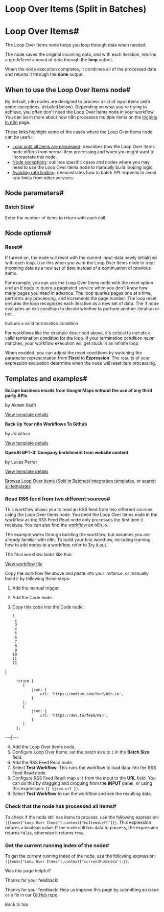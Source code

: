 # Loop Over Items (Split in Batches)

[ ](https://github.com/n8n-io/n8n-docs/edit/main/docs/integrations/builtin/core-nodes/n8n-nodes-base.splitinbatches.md "Edit this page")

# Loop Over Items#

The Loop Over Items node helps you loop through data when needed.

The node saves the original incoming data, and with each iteration, returns a predefined amount of data through the **loop** output.

When the node execution completes, it combines all of the processed data and returns it through the **done** output.

## When to use the Loop Over Items node#

By default, n8n nodes are designed to process a list of input items (with some exceptions, detailed below). Depending on what you're trying to achieve, you often don't need the Loop Over Items node in your workflow. You can learn more about how n8n processes multiple items on the [looping in n8n](../../../../flow-logic/looping/) page.

These links highlight some of the cases where the Loop Over Items node can be useful:

  * [Loop until all items are processed](../../../../flow-logic/looping/#loop-until-all-items-are-processed): describes how the Loop Over Items node differs from normal item processing and when you might want to incorporate this node.
  * [Node exceptions](../../../../flow-logic/looping/#node-exceptions): outlines specific cases and nodes where you may need to use the Loop Over Items node to manually build looping logic.
  * [Avoiding rate limiting](../../rate-limits/): demonstrates how to batch API requests to avoid rate limits from other services.



## Node parameters#

### Batch Size#

Enter the number of items to return with each call.

## Node options#

### Reset#

If turned on, the node will reset with the current input-data newly initialized with each loop. Use this when you want the Loop Over Items node to treat incoming data as a new set of data instead of a continuation of previous items.

For example, you can use the Loop Over Items node with the reset option and an [If node](../n8n-nodes-base.if/) to query a paginated service when you don't know how many pages you need in advance. The loop queries pages one at a time, performs any processing, and increments the page number. The loop reset ensures the loop recognizes each iteration as a new set of data. The If node evaluates an exit condition to decide whether to perform another iteration or not.

Include a valid termination condition

For workflows like the example described above, it's critical to include a valid termination condition for the loop. If your termination condition never matches, your workflow execution will get stuck in an infinite loop.

When enabled, you can adjust the reset conditions by switching the parameter representation from **Fixed** to **Expression**. The results of your expression evaluation determine when the node will reset item processing.

## Templates and examples#

**Scrape business emails from Google Maps without the use of any third party APIs**

by Akram Kadri

[View template details](https://n8n.io/workflows/2567-scrape-business-emails-from-google-maps-without-the-use-of-any-third-party-apis/)

**Back Up Your n8n Workflows To Github**

by Jonathan

[View template details](https://n8n.io/workflows/1534-back-up-your-n8n-workflows-to-github/)

**OpenAI GPT-3: Company Enrichment from website content**

by Lucas Perret

[View template details](https://n8n.io/workflows/1862-openai-gpt-3-company-enrichment-from-website-content/)

[Browse Loop Over Items (Split in Batches) integration templates](https://n8n.io/integrations/split-in-batches/), or [search all templates](https://n8n.io/workflows/)

### Read RSS feed from two different sources#

This workflow allows you to read an RSS feed from two different sources using the Loop Over Items node. You need the Loop Over Items node in the workflow as the RSS Feed Read node only processes the first item it receives. You can also find the [workflow](https://n8n.io/workflows/687-read-rss-feed-from-two-different-sources/) on n8n.io.

The example walks through building the workflow, but assumes you are already familiar with n8n. To build your first workflow, including learning how to add nodes to a workflow, refer to [Try it out](../../../../try-it-out/).

The final workflow looks like this:

[View workflow file](/_workflows/integrations/builtin/core-nodes/n8n-nodes-base.splitinbatches/rss-feed-example.json)

Copy the workflow file above and paste into your instance, or manually build it by following these steps:

  1. Add the manual trigger.
  2. Add the Code node.
  3. Copy this code into the Code node: 
         
         1
          2
          3
          4
          5
          6
          7
          8
          9
         10
         11
         12

| 
         
         return [
         	{
         		json: {
         			url: 'https://medium.com/feed/n8n-io',
         		}
         	},
         	{
         		json: {
         			url: 'https://dev.to/feed/n8n',
         		}
         	}
         ];
           
  
---|---  
  
  4. Add the Loop Over Items node.
  5. Configure Loop Over Items: set the batch size to `1` in the **Batch Size** field.
  6. Add the RSS Feed Read node.
  7. Select **Test Workflow**. This runs the workflow to load data into the RSS Feed Read node.
  8. Configure RSS Feed Read: map `url` from the input to the **URL** field. You can do this by dragging and dropping from the **INPUT** panel, or using this expression: `{{ $json.url }}`.
  9. Select **Test Workflow** to run the workflow and see the resulting data.



### Check that the node has processed all items#

To check if the node still has items to process, use the following expression: `{{$node["Loop Over Items"].context["noItemsLeft"]}}`. This expression returns a boolean value. If the node still has data to process, the expression returns `false`, otherwise it returns `true`.

### Get the current running index of the node#

To get the current running index of the node, use the following expression: `{{$node["Loop Over Items"].context["currentRunIndex"];}}`.

Was this page helpful? 

Thanks for your feedback! 

Thanks for your feedback! Help us improve this page by submitting an issue or a fix in our [GitHub repo](https://github.com/n8n-io/n8n-docs). 

Back to top 
